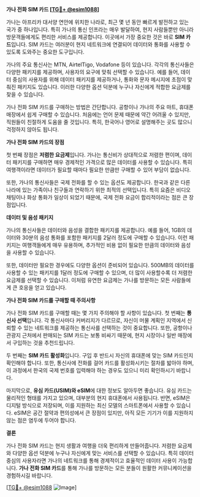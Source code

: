 **가나 전화 SIM 카드 [[TG💪+ @esim1088](https://t.me/s/esim1088)]**

가나는 아프리카 대서양 연안에 위치한 나라로, 최근 몇 년 동안 빠르게 발전하고 있는 국가 중 하나입니다. 특히 가나의 통신 인프라는 매우 발달하여, 현지 사람들뿐만 아니라 방문객들에게도 편리한 서비스를 제공합니다. 이곳에서 가장 중요한 것은 바로 **SIM 카드**입니다. SIM 카드는 여러분이 현지 네트워크에 연결되어 데이터와 통화를 사용할 수 있도록 도와주는 중요한 도구입니다.

가나의 주요 통신사는 MTN, AirtelTigo, Vodafone 등이 있습니다. 각각의 통신사들은 다양한 패키지를 제공하며, 사용자의 요구에 맞춰 선택할 수 있습니다. 예를 들어, 데이터 중심의 사용자를 위해 데이터 패키지를 제공하거나, 통화와 문자 메시지에 초점이 맞춰진 패키지도 있습니다. 이러한 다양한 옵션 덕분에 누구나 자신에게 적합한 요금제를 찾을 수 있습니다.

가나 전화 SIM 카드를 구매하는 방법은 간단합니다. 공항이나 가나의 주요 마트, 휴대폰 매장에서 쉽게 구매할 수 있습니다. 처음에는 언어 문제 때문에 약간 어려울 수 있지만, 직원들이 친절하게 도움을 줄 것입니다. 특히, 한국어나 영어로 설명해주는 곳도 많으니 걱정하지 않아도 됩니다.

**가나 전화 SIM 카드의 장점**

첫 번째 장점은 **저렴한 요금제**입니다. 가나는 통신비가 상대적으로 저렴한 편이며, 데이터 패키지를 구매하면 매우 경제적인 가격으로 많은 데이터를 사용할 수 있습니다. 특히 여행객이라면 데이터가 필요할 때마다 필요한 만큼만 구매할 수 있어 부담이 없습니다.

또한, 가나의 통신사들은 국제 전화를 할 수 있는 옵션도 제공합니다. 한국과 같은 다른 나라에 있는 가족이나 친구들과 연락하기 위한 최적의 선택입니다. 특히 요즘은 비디오 채팅이나 화상 통화가 일상이 되었기 때문에, 국제 전화 요금이 합리적이라는 점은 큰 장점입니다.

**데이터 및 음성 패키지**

가나의 통신사들은 데이터와 음성을 결합한 패키지를 제공합니다. 예를 들어, 1GB의 데이터와 30분의 음성 통화를 포함한 패키지를 2달러 정도에 구매할 수 있습니다. 이런 패키지는 여행객들에게 매우 유용하며, 추가적인 비용 없이 필요한 만큼의 데이터와 음성을 사용할 수 있습니다.

또한, 데이터만 필요한 경우에도 다양한 옵션이 준비되어 있습니다. 500MB의 데이터를 사용할 수 있는 패키지를 1달러 정도에 구매할 수 있으며, 더 많이 사용할수록 더 저렴한 요금제를 선택할 수 있습니다. 이처럼 유연한 요금제는 가나를 방문하는 모든 사람들에게 큰 호응을 얻고 있습니다.

**가나 전화 SIM 카드를 구매할 때 주의사항**

가나 전화 SIM 카드를 구매할 때는 몇 가지 주의해야 할 사항이 있습니다. 첫 번째는 **통신사 선택**입니다. 각 통신사마다 커버리지가 다르므로, 자신이 머물 계획인 지역에서 신뢰할 수 있는 네트워크를 제공하는 통신사를 선택하는 것이 중요합니다. 또한, 공항이나 관광지 근처에서 판매되는 SIM 카드는 보통 비싸기 때문에, 현지 시장이나 일반 매장에서 구입하는 것을 추천드립니다.

두 번째는 **SIM 카드 활성화**입니다. 구입 후 반드시 자신의 휴대폰에 맞는 SIM 카드인지 확인해야 합니다. 또한, 통신사에 전화를 걸어 카드를 활성화시키는 절차를 밟아야 하며, 이 과정에서 한국의 국제 번호를 입력해야 하는 경우도 있으니 미리 확인하시기 바랍니다.

마지막으로, **유심 카드(USIM)와 eSIM**에 대한 정보도 알아두면 좋습니다. 유심 카드는 물리적인 형태를 가지고 있으며, 대부분의 현지 휴대폰에서 사용됩니다. 반면, eSIM은 디지털 방식으로 저장되며, 이를 지원하는 최신 모델의 스마트폰에서 사용할 수 있습니다. eSIM은 공간 절약과 편의성에서 큰 장점이 있지만, 아직 모든 기기가 이를 지원하지 않는 점은 염두에 두어야 합니다.

**결론**

가나 전화 SIM 카드는 현지 생활과 여행을 더욱 편리하게 만들어줍니다. 저렴한 요금제와 다양한 옵션 덕분에 누구나 자신에게 맞는 서비스를 선택할 수 있습니다. 특히 데이터 중심의 사용자라면 가나의 네트워크를 통해 경제적이고 효율적인 데이터 사용이 가능합니다. **가나 전화 SIM 카드**를 통해 가나를 방문하는 모든 분들이 원활한 커뮤니케이션을 경험하시길 바랍니다.

[[TG💪+ @esim1088](https://t.me/s/esim1088) ![Image](https://i.postimg.cc/Y0z9fWf4/image.png)]